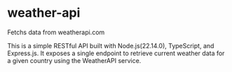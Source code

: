# weather-api

Fetchs data from weatherapi.com

This is a simple RESTful API built with Node.js(22.14.0), TypeScript, and Express.js. It exposes a single endpoint to retrieve current weather data for a given country using the WeatherAPI service.
